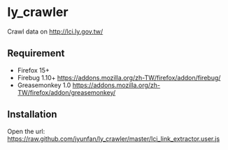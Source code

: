 ly_crawler
==========

Crawl data on http://lci.ly.gov.tw/

Requirement
-----------
* Firefox 15+
* Firebug 1.10+  https://addons.mozilla.org/zh-TW/firefox/addon/firebug/
* Greasemonkey 1.0  https://addons.mozilla.org/zh-TW/firefox/addon/greasemonkey/

Installation
------------
Open the url: https://raw.github.com/jyunfan/ly_crawler/master/lci_link_extractor.user.js
